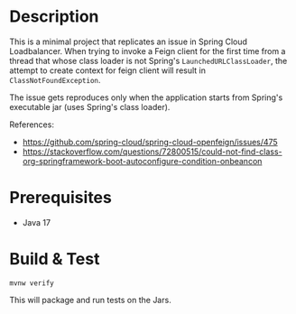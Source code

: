 # Description

This is a minimal project that replicates an issue in Spring Cloud Loadbalancer.
When trying to invoke a Feign client for the first time from a thread that whose class loader is not Spring's
`LaunchedURLClassLoader`, the attempt to create context for feign client will result in `ClassNotFoundException`.

The issue gets reproduces only when the application starts from Spring's executable jar (uses Spring's class loader).

References:

* https://github.com/spring-cloud/spring-cloud-openfeign/issues/475
* https://stackoverflow.com/questions/72800515/could-not-find-class-org-springframework-boot-autoconfigure-condition-onbeancon

# Prerequisites

* Java 17

# Build & Test

`mvnw verify`

This will package and run tests on the Jars.
